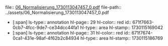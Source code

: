 file:: [06_Normalisierung_1730113047457_0.pdf](../assets/06_Normalisierung_1730113047457_0.pdf)
file-path:: ../assets/06_Normalisierung_1730113047457_0.pdf

- [:span]
  ls-type:: annotation
  hl-page:: 29
  hl-color:: red
  id:: 671f7663-0cb7-4fcc-9de7-ce34dcc44fa1
  hl-type:: area
  hl-stamp:: 1730115169042
- [:span]
  ls-type:: annotation
  hl-page:: 31
  hl-color:: red
  id:: 671f7674-0ca1-431e-98af-4f62b2c84934
  hl-type:: area
  hl-stamp:: 1730115186769